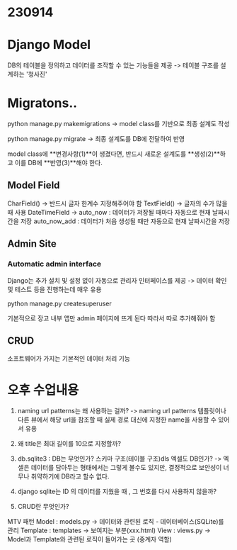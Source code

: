 # 230914
# Django Model
DB의 테이블을 정의하고 데이터를 조작할 수 있는 기능들을 제공
-> 테이블 구조를 설계하는 '청사진'

# Migratons..

python manage.py makemigrations
-> model class를 기반으로 최종 설계도 작성

python manage.py migrate
-> 최종 설계도를 DB에 전달하여 반영


model class에 **변경사항(1)**이 생겼다면, 반드시 새로운 설계도를 **생성(2)**하고 이를 DB에 **반영(3)**해야 한다.

## Model Field

CharField() -> 반드시 글자 한계수 지정해주어야 함
TextField() -> 글자의 수가 많을 때 사용
DateTimeField ->
auto_now : 데이터가 저장될 때마다 자동으로 현재 날짜시간을 저장
auto_now_add : 데이터가 처음 생성될 때만 자동으로 현재 날짜시간을 저장

## Admin Site
### Automatic admin interface
Django는 추가 설치 및 설정 없이 자동으로 관리자 인터페이스를 제공
-> 데이터 확인 및 테스트 등을 진행하는데 매우 유용


python manage.py createsuperuser



기본적으로 장고 내부 앱만 admin 페이지에 뜨게 된다
따라서 따로 추가해줘야 함

## CRUD
소프트웨어가 가지는 기본적인 데이터 처리 기능


# 오후 수업내용

1. naming url patterns는 왜 사용하는 걸까?
-> naming url patterns
템플릿이나 다른 뷰에서 해당 url을 참조할 때 실제 경로 대신에 지정한 name을 사용할 수 있어서 유용

2. 왜 title은 최대 길이를 10으로 지정할까?
3. db.sqlite3 : DB는 무엇인가? 스키마 구조(테이블 구조)dls 엑셀도 DB인가?
-> 엑셀은 데이터를 담아두는 형태에서는 그렇게 볼수도 있지만, 결정적으로 보안성이 너무나 취약하기에 DB라고 할수 없다.

4. django sqlite는 ID 의 데이터를 지웠을 때 , 그 번호를 다시 사용하지 않을까?
5. CRUD란 무엇인가?


MTV 패턴
Model : models.py -> 데이터와 관련된 로직 - 데이터베이스(SQLite)를 관리
Template : templates -> 보여지는 부분(xxx.html)
View : views.py -> Model과 Template와 관련된 로직이 들어가는 곳 (중계자 역할)

